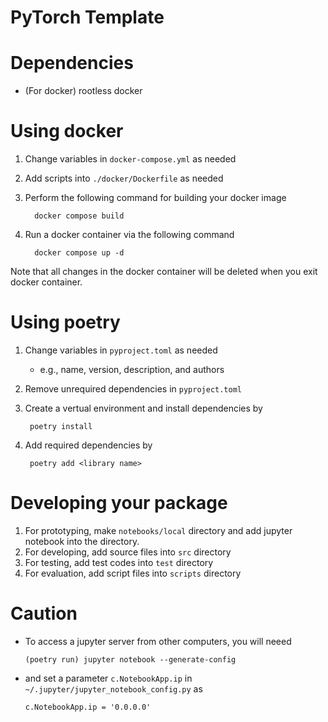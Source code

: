 # PyTorch Template

# Dependencies
- (For docker) rootless docker

# Using docker
  1. Change variables in `docker-compose.yml` as needed
  1. Add scripts into `./docker/Dockerfile` as needed
  1. Perform the following command for building your docker image

      ```
        docker compose build
      ```
  1. Run a docker container via the following command 

      ```
        docker compose up -d
      ```
  Note that all changes in the docker container will be deleted when you exit docker container. 

# Using poetry
  1. Change variables in `pyproject.toml` as needed

     - e.g., name, version, description, and authors
  1. Remove unrequired dependencies in `pyproject.toml`
  1. Create a vertual environment and install dependencies by

     ```
      poetry install
     ```
  1. Add required dependencies by

     ```
      poetry add <library name>
     ```

# Developing your package
  1. For prototyping, make `notebooks/local` directory and add jupyter notebook into the directory.
  1. For developing, add source files into `src` directory
  1. For testing, add test codes into `test` directory
  1. For evaluation, add script files into `scripts` directory

# Caution
  - To access a jupyter server from other computers, you will neeed
  
     ```
     (poetry run) jupyter notebook --generate-config
     ```
     
  - and set a parameter `c.NotebookApp.ip` in `~/.jupyter/jupyter_notebook_config.py` as

     ```
     c.NotebookApp.ip = '0.0.0.0'
     ```

